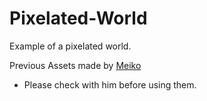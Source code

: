 # Pixelated-World
Example of a pixelated world.
 
Previous Assets made by [Meiko](https://github.com/CX7Meiko)
 - Please check with him before using them.
